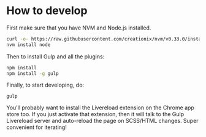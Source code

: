 # How to develop

First make sure that you have NVM and Node.js installed.

```sh
curl -o- https://raw.githubusercontent.com/creationix/nvm/v0.33.0/install.sh | bash
nvm install node
```

Then to install Gulp and all the plugins:

```sh
npm install
npm install -g gulp
```

Finally, to start developing, do:
```
gulp
```

You'll probably want to install the Livereload extension on the Chrome app store too. If you just
activate that extension, then it will talk to the Gulp Livereload server and auto-reload the page
on SCSS/HTML changes. Super convenient for iterating!
